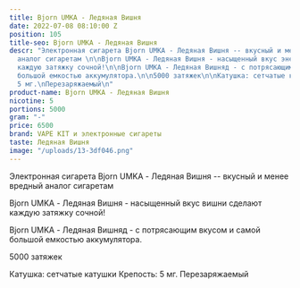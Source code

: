```yaml
---
title: Bjorn UMKA - Ледяная Вишня
date: 2022-07-08 08:10:00 Z
position: 105
title-seo: Bjorn UMKA - Ледяная Вишня
descr: "Электронная сигарета Bjorn UMKA - Ледяная Вишня -- вкусный и менее вредный
  аналог сигаретам \n\nBjorn UMKA - Ледяная Вишня - насыщенный вкус энергетика сделают
  каждую затяжку сочной!\n\nBjorn UMKA - Ледяная Вишняд - с потрясающим вкусом и самой
  большой емкостью аккумулятора.\n\n5000 затяжек\n\nКатушка: сетчатые катушки\nКрепость:
  5 мг.\nПерезаряжаемый\n"
product-name: Bjorn UMKA - Ледяная Вишня
nicotine: 5
portions: 5000
gram: "-"
price: 6500
brand: VAPE KIT и электронные сигареты
taste: Ледяная Вишня
image: "/uploads/13-3df046.png"
---
```


Электронная сигарета Bjorn UMKA - Ледяная Вишня -- вкусный и менее вредный аналог сигаретам 

Bjorn UMKA - Ледяная Вишня - насыщенный вкус вишни сделают каждую затяжку сочной!

Bjorn UMKA - Ледяная Вишняд - с потрясающим вкусом и самой большой емкостью аккумулятора.

5000 затяжек

Катушка: сетчатые катушки
Крепость: 5 мг.
Перезаряжаемый
